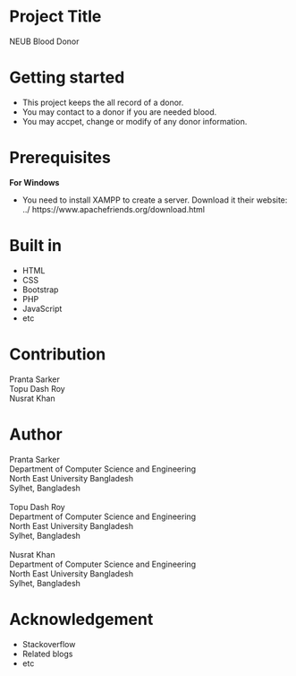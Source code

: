 # Project Title
NEUB Blood Donor

# Getting started
<ul> 

  <li> This project keeps the all record of a donor. </li>
  <li> You may contact to a donor if you are needed blood. </li>
  <li> You may accpet, change or modify of any donor information. </li>

</ul>

# Prerequisites
<b>For Windows</b>
<ul>
<li>You need to install XAMPP to create a server. Download it their website: ../ https://www.apachefriends.org/download.html <br/>
</ul>


# Built in
<ul> 
  
  <li>  HTML </li>
  <li> CSS </li>
  <li> Bootstrap </li>
  <li> PHP </li>
  <li> JavaScript </li>
  <li> etc </li>
</ul>

# Contribution
Pranta Sarker <br/>
Topu Dash Roy <br/>
Nusrat Khan

# Author
Pranta Sarker <br/>
Department of Computer Science and Engineering <br/>
North East University Bangladesh <br/>
Sylhet, Bangladesh <br/>
<br/>
Topu Dash Roy <br/>
Department of Computer Science and Engineering <br/>
North East University Bangladesh <br/>
Sylhet, Bangladesh <br/>
<br/>
Nusrat Khan <br/>
Department of Computer Science and Engineering <br/>
North East University Bangladesh <br/>
Sylhet, Bangladesh <br/>
# Acknowledgement
<ul> <li> Stackoverflow  <br/> </li> <li> Related blogs <br/> </li> <li> etc </li> </ul>
